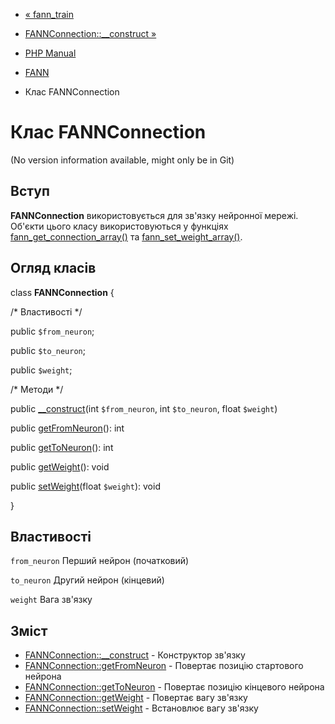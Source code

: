 - [« fann_train](function.fann-train.md)
- [FANNConnection::\_\_construct »](fannconnection.construct.md)

- [PHP Manual](index.md)
- [FANN](book.fann.md)
- Клас FANNConnection

# Клас FANNConnection

(No version information available, might only be in Git)

## Вступ

**FANNConnection** використовується для зв'язку нейронної мережі. Об'єкти цього
класу використовуються у функціях
[fann_get_connection_array()](function.fann-get-connection-array.md) та
[fann_set_weight_array()](function.fann-set-weight-array.md).

## Огляд класів

class **FANNConnection** {

/\* Властивості \*/

public `$from_neuron`;

public `$to_neuron`;

public `$weight`;

/\* Методи \*/

public [\_\_construct](fannconnection.construct.md)(int
`$from_neuron`, int `$to_neuron`, float `$weight`)

public [getFromNeuron](fannconnection.getfromneuron.md)(): int

public [getToNeuron](fannconnection.gettoneuron.md)(): int

public [getWeight](fannconnection.getweight.md)(): void

public [setWeight](fannconnection.setweight.md)(float `$weight`): void

}

## Властивості

`from_neuron`
Перший нейрон (початковий)

`to_neuron`
Другий нейрон (кінцевий)

`weight`
Вага зв'язку

## Зміст

- [FANNConnection::\_\_construct](fannconnection.construct.md) -
Конструктор зв'язку
- [FANNConnection::getFromNeuron](fannconnection.getfromneuron.md) -
Повертає позицію стартового нейрона
- [FANNConnection::getToNeuron](fannconnection.gettoneuron.md) -
Повертає позицію кінцевого нейрона
- [FANNConnection::getWeight](fannconnection.getweight.md) -
Повертає вагу зв'язку
- [FANNConnection::setWeight](fannconnection.setweight.md) -
Встановлює вагу зв'язку
